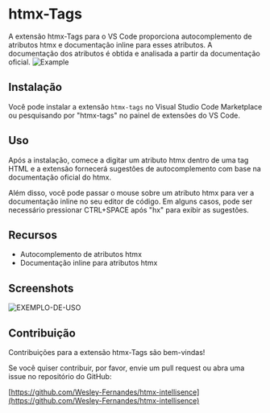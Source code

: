 # htmx-Tags

A extensão htmx-Tags para o VS Code proporciona autocomplemento de atributos htmx e documentação inline para esses atributos. A documentação dos atributos é obtida e analisada a partir da documentação oficial.
![Example](https://github.com/Wesley-Fernandes/htmx-intellisence/assets/89518536/04195226-1203-4f98-827d-d2628051e433)

## Instalação

Você pode instalar a extensão `htmx-tags` no Visual Studio Code Marketplace ou pesquisando por "htmx-tags" no painel de extensões do VS Code.

## Uso

Após a instalação, comece a digitar um atributo htmx dentro de uma tag HTML e a extensão fornecerá sugestões de autocomplemento com base na documentação oficial do htmx.

Além disso, você pode passar o mouse sobre um atributo htmx para ver a documentação inline no seu editor de código. Em alguns casos, pode ser necessário pressionar CTRL+SPACE após "hx" para exibir as sugestões.

## Recursos

* Autocomplemento de atributos htmx
* Documentação inline para atributos htmx

## Screenshots


![EXEMPLO-DE-USO](https://github.com/Wesley-Fernandes/htmx-intellisence/assets/89518536/23a0db3e-8146-44b2-a5d0-c70a170cc2f1)


## Contribuição

Contribuições para a extensão htmx-Tags são bem-vindas!

Se você quiser contribuir, por favor, envie um pull request ou abra uma issue no repositório do GitHub:

[https://github.com/Wesley-Fernandes/htmx-intellisence](https://github.com/Wesley-Fernandes/htmx-intellisence)

